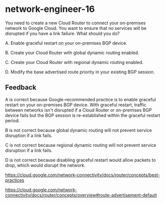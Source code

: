# network-engineer-16

You need to create a new Cloud Router to connect your on-premises network to Google Cloud. You want to ensure that no services will be disrupted if you have a link failure. What should you do?

A. Enable graceful restart on your on-premises BGP device.

B. Create your Cloud Router with global dynamic routing enabled.

C. Create your Cloud Router with regional dynamic routing enabled.

D. Modify the base advertised route priority in your existing BGP session.

## Feedback

A is correct because Google-recommended practice is to enable graceful restart on your on-premises BGP device. With graceful restart, traffic between networks isn't disrupted if a Cloud Router or on-premises BGP device fails but the BGP session is re-established within the graceful restart period.

B is not correct because global dynamic routing will not prevent service disruption if a link fails.

C is not correct because regional dynamic routing will not prevent service disruption if a link fails.

D is not correct because disabling graceful restart would allow packets to drop, which would disrupt the network.

https://cloud.google.com/network-connectivity/docs/router/concepts/best-practices

https://cloud.google.com/network-connectivity/docs/router/concepts/overview#route-advertisement-default